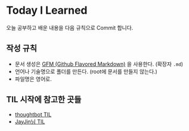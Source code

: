 # Today I Learned
오늘 공부하고 배운 내용을 다음 규칙으로 Commit 합니다.

## 작성 규칙
- 문서 생성은 [GFM (Github Flavored Markdown)](https://help.github.com/articles/github-flavored-markdown/) 을 사용한다. (확장자 `.md`)
- 언어나 기술명으로 폴더를 만든다. (root에 문서를 만들지 않는다.)
- 파일명은 영어로.

## TIL 시작에 참고한 곳들
* [thoughtbot TIL](https://github.com/thoughtbot/til)
* [JayJin님 TIL](https://github.com/milooy/TIL)

